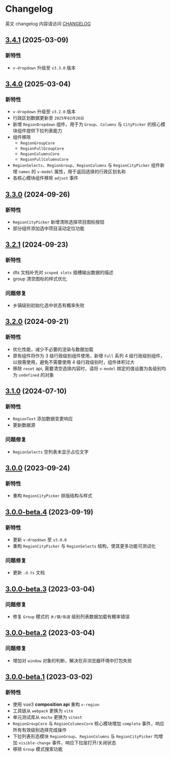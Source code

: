 # Changelog

英文 changelog 内容请访问 [CHANGELOG](CHANGELOG.md)

## [3.4.1](https://github.com/TerryZ/v-region/compare/v3.4.0...v3.4.1) (2025-03-09)

### 新特性

- `v-dropdown` 升级至 `v3.3.0` 版本

## [3.4.0](https://github.com/TerryZ/v-region/compare/v3.3.0...v3.4.0) (2025-03-04)

### 新特性

- `v-dropdown` 升级至 `v3.2.0` 版本
- 行政区划数据更新至 `2025年02月26日`
- 新增 `RegionDropdown` 组件，用于为 `Group`、`Columns` 与 `CityPicker` 的核心模块组件提供下拉列表能力
- 组件移除
  - `RegionGroupCore`
  - `RegionFullGroupCore`
  - `RegionColumnsCore`
  - `RegionFullColumnsCore`
- `RegionSelects`、`RegionGroup`、`RegionColumns` 与 `RegionCityPicker` 组件新增 `names` 的 `v-model` 属性，用于返回选择的行政区划名称
- 各核心模块组件移除 `adjust` 事件

## [3.3.0](https://github.com/TerryZ/v-region/compare/v3.2.1...v3.3.0) (2024-09-26)

### 新特性

- `RegionCityPicker` 新增清除选择项目图标按钮
- 部分组件添加选中项目滚动定位功能

## [3.2.1](https://github.com/TerryZ/v-region/compare/v3.2.0...v3.2.1) (2024-09-23)

### 新特性

- dts 文档补充对 `scoped slots` 插槽输出数据的描述
- group 清空图标的样式优化

### 问题修复

- 乡镇级别初始化选中状态有概率失败

## [3.2.0](https://github.com/TerryZ/v-region/compare/v3.1.0...v3.2.0) (2024-09-21)

### 新特性

- 优化性能，减少不必要的渲染与数据加载
- 原有组件将作为 3 级行政级别组件使用，新增 `Full` 系列 4 级行政级别组件，以按需使用，避免不需要使用 4 级行政级别时，组件体积过大
- 移除 `reset` api, 需要清空选择内容时，请将 `v-model` 绑定的值设置为各级别均为 `undefined` 的对象

## [3.1.0](https://github.com/TerryZ/v-region/compare/v3.0.0...v3.1.0) (2024-07-10)

### 新特性

- `RegionText` 添加数据变更响应
- 更新数据源

### 问题修复

- `RegionSelects` 空列表未显示占位文字

## [3.0.0](https://github.com/TerryZ/v-region/compare/v3.0.0-beta.4...v3.0.0) (2023-09-24)

### 新特性

- 重构 `RegionCityPicker` 排版结构与样式

## [3.0.0-beta.4](https://github.com/TerryZ/v-region/compare/v3.0.0-beta.3...v3.0.0-beta.4) (2023-09-19)

### 新特性

- 更新 `v-dropdown` 至 `v3.0.0`
- 重构 `RegionCityPicker` 与 `RegionSelects` 结构，使其更多功能可测试化

### 问题修复

- 更新 `.d.ts` 文档

## [3.0.0-beta.3](https://github.com/TerryZ/v-region/compare/v3.0.0-beta.2...v3.0.0-beta.3) (2023-03-04)

### 问题修复

- 修复 `Group` 模式的 `乡/镇/街道` 级别列表数据加载有概率错误

## [3.0.0-beta.2](https://github.com/TerryZ/v-region/compare/v3.0.0-beta.1...v3.0.0-beta.2) (2023-03-04)

### 问题修复

- 增加对 `window` 对象的判断，解决在非浏览器环境中打包失败

## [3.0.0-beta.1](https://github.com/TerryZ/v-region/compare/v2.3.0...v3.0.0-beta.1) (2023-03-02)

### 新特性

- 使用 vue3 **composition api** 重构 `v-region`
- 工具链从 `webpack` 更换为 `vite`
- 单元测试库从 `mocha` 更换为 `vitest`
- `RegionGroupCore` 与 `RegionColumnsCore` 核心模块增加 `complete` 事件，响应所有有效级别选择完成操作
- 下拉列表形态模块 `RegionGroup`、`RegionColumns` 与 `RegionCityPicker` 均增加 `visible-change` 事件，响应下拉层打开/关闭状态
- 移除 `Group` 模式搜索功能
